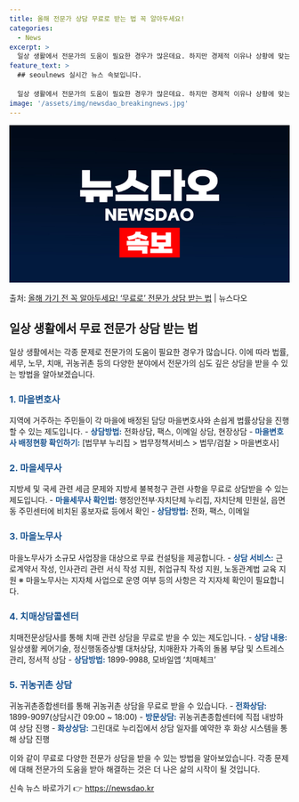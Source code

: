 ```yaml
---
title: 올해 전문가 상담 무료로 받는 법 꼭 알아두세요!
categories:
  - News
excerpt: >
  일상 생활에서 전문가의 도움이 필요한 경우가 많은데요. 하지만 경제적 이유나 상황에 맞는 전문가를 찾지 못해…
feature_text: >
  ## seoulnews 실시간 뉴스 속보입니다.

  일상 생활에서 전문가의 도움이 필요한 경우가 많은데요. 하지만 경제적 이유나 상황에 맞는 전문가를 찾지 못해…
image: '/assets/img/newsdao_breakingnews.jpg'
---
```


![뉴스다오 속보](/assets/img/newsdao_breakingnews.jpg)

<p>출처: <a href="https://newsdao.kr/2893" rel="dofollow">올해 가기 전 꼭 알아두세요! ‘무료로’ 전문가 상담 받는 법</a> | 뉴스다오</p>

<h2 data-ke-size="size26">일상 생활에서 무료 전문가 상담 받는 법</h2>
일상 생활에서는 각종 문제로 전문가의 도움이 필요한 경우가 많습니다. 이에 따라 법률, 세무, 노무, 치매, 귀농귀촌 등의 다양한 분야에서 전문가의 심도 깊은 상담을 받을 수 있는 방법을 알아보겠습니다.

<h3><b><span style="color: #1a5490;">1. 마을변호사</span></b></h3>
지역에 거주하는 주민들이 각 마을에 배정된 담당 마을변호사와 손쉽게 법률상담을 진행할 수 있는 제도입니다.
- <b><span style="color: #1a5490;">상담방법:</span></b> 전화상담, 팩스, 이메일 상담, 현장상담
- <b><span style="color: #1a5490;">마을변호사 배정현황 확인하기:</span></b> [법무부 누리집 > 법무정책서비스 > 법무/검찰 > 마을변호사]

<h3><b><span style="color: #1a5490;">2. 마을세무사</span></b></h3>
지방세 및 국세 관련 세금 문제와 지방세 불복청구 관련 사항을 무료로 상담받을 수 있는 제도입니다.
- <b><span style="color: #1a5490;">마을세무사 확인법:</span></b> 행정안전부·자치단체 누리집, 자치단체 민원실, 읍면동 주민센터에 비치된 홍보자료 등에서 확인
- <b><span style="color: #1a5490;">상담방법:</span></b> 전화, 팩스, 이메일

<h3><b><span style="color: #1a5490;">3. 마을노무사</span></b></h3>
마을노무사가 소규모 사업장을 대상으로 무료 컨설팅을 제공합니다.
- <b><span style="color: #1a5490;">상담 서비스:</span></b> 근로계약서 작성, 인사관리 관련 서식 작성 지원, 취업규칙 작성 지원, 노동관계법 교육 지원
※ 마을노무사는 지자체 사업으로 운영 여부 등의 사항은 각 지자체 확인이 필요합니다.

<h3><b><span style="color: #1a5490;">4. 치매상담콜센터</span></b></h3>
치매전문상담사를 통해 치매 관련 상담을 무료로 받을 수 있는 제도입니다.
- <b><span style="color: #1a5490;">상담 내용:</span></b> 일상생활 케어기술, 정신행동증상별 대처상담, 치매환자 가족의 돌봄 부담 및 스트레스 관리, 정서적 상담
- <b><span style="color: #1a5490;">상담방법:</span></b> 1899-9988, 모바일앱 ‘치매체크’

<h3><b><span style="color: #1a5490;">5. 귀농귀촌 상담</span></b></h3>
귀농귀촌종합센터를 통해 귀농귀촌 상담을 무료로 받을 수 있습니다.
- <b><span style="color: #1a5490;">전화상담:</span></b> 1899-9097(상담시간 09:00 ~ 18:00)
- <b><span style="color: #1a5490;">방문상담:</span></b> 귀농귀촌종합센터에 직접 내방하여 상담 진행
- <b><span style="color: #1a5490;">화상상담:</span></b> 그린대로 누리집에서 상담 일자를 예약한 후 화상 시스템을 통해 상담 진행

이와 같이 무료로 다양한 전문가 상담을 받을 수 있는 방법을 알아보았습니다. 각종 문제에 대해 전문가의 도움을 받아 해결하는 것은 더 나은 삶의 시작이 될 것입니다. 

신속 뉴스 바로가기 👉 <a href="https://newsdao.kr" rel="dofollow">https://newsdao.kr</a>


